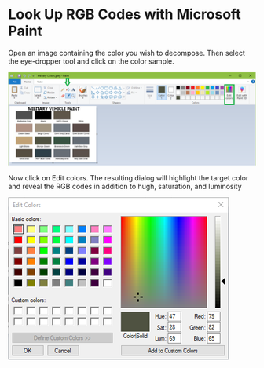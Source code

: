 # Look Up RGB Codes with Microsoft Paint

Open an image containing the color you wish to decompose. Then select the eye-dropper tool and click on the color sample.

![Choose Color](../images/choose-color.png)

Now click on Edit colors. The resulting dialog will highlight the target color and reveal the RGB codes in addition to hugh, saturation, and luminosity

![Edit Color](../images/edit-colors.png)

